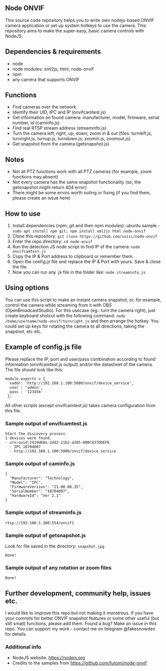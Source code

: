 ## Node ONVIF
This source code repository helps you to write own nodejs-based ONVIF camera application or set up system hotkeys to use the camera. This repository aims to make the super-easy, basic camera controls with NodeJS. 

## Dependencies & requirements
* node
* node modules: xml2js, html, node-onvif
* npm
* any camera that supports ONVIF

## Functions
* Find cameras over the network
* Identify their UID, IPC and IP (onvifcamtest.js)
* Get information on found camera: manufacturer, model, firmware, serial number, id (caminfo.js)
* Find real RTSP stream address (streaminfo.js)
* Turn the camera left, right, up, down; zoom in & out (files: turnleft.js, turnright.js, turnup.js, turndown.js; zoomin.js, zoomout.js)
* Get snapshot from the camera (getsnapshot.js)

## Notes
* Not all PTZ functions work with all PTZ cameras (for example, zoom functions may absent)
* Not every camera has the same snapshot functionality (so, the getsnapshot might return 404 error)
* There might be some errors worth noting or fixing (if you find them, please create an issue here)

## How to use
1. Install dependencies (npm, git and then npm modules): ubuntu sample - `sudo apt install npm git; npm install xml2js html node-onvif`
2. Clone this repository: `git clone https://github.com/sxiii/node-onvif`
3. Enter the repo directory: `cd node-onvif`
4. Run the detection JS node script to find IP of the camera: `node onvifcamtest.js`
5. Copy the IP & Port address to clipboard or remember them.
6. Open the config.js file and replace the IP & Port with yours. Save & close the file.
7. Now you can run any .js file in the folder like: `node streaminfo.js`

## Using options
You can use this script to make an instant camera snapshot, or, for example, control the camera while streaming from it with OBS (OpenBroadcastStudio). For this usecase (eg.: turn the camera right), just create keyboard shotcut with the following command: `node /home/username/node-onvif/turnright.js` and then arrange the hotkey. You could set up keys for rotating the camera to all directions, taking the snapshot, etc etc.

## Example of config.js file
Please replace the IP, port and user/pass combination according to found information (onvifcamtest.js output) and/or the datasheet of the camera. The file should look like this:
```
module.exports = { 
  xaddr: 'http://192.168.1.100:5000/onvif/device_service',
  user : 'admin',
  pass : '123456'
 };
```
All other scripts (except onvifcamtest.js) takes camera configuration from this file. 

### Sample output of onvifcamtest.js
```
Start the discovery process.
1 devices were found.
- urn:uuid:2419d68a-2dd2-21b2-a205-000C437D0EF6
  - IPC 10704807
  - http://192.168.1.100:5000/onvif/device_service
```

### Sample output of caminfo.js
```
{
  "Manufacturer": "Technology",
  "Model": "IPC",
  "FirmwareVersion": "21.00.00.35",
  "SerialNumber": "10704807",
  "HardwareId": "Ver 2.1"
}
```

### Sample output of streaminfo.js
```
rtsp://192.168.1.100:554/onvif1
```

### Sample output of getsnapshot.js
Look for file saved in the directory: `snapshot.jpg`
```
Done!
```

### Sample output of any rotation or zoom files
```
Done!
```

## Further development, community help, issues etc.
I would like to improve this repo but not making it monstrous. If you have your commits for better ONVIF snapshot features or some other useful (but still small) functions, please add them. Found a bug? Make an issue in this repo. You can support my work - contact me on telegram @fakesnowden for details.

### Additional info
* NodeJS website: https://nodejs.org
* Credits to the samples from https://github.com/futomi/node-onvif
